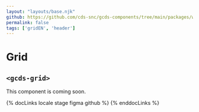```yaml
---
layout: "layouts/base.njk"
github: https://github.com/cds-snc/gcds-components/tree/main/packages/web/src/components/gcds-grid
permalink: false
tags: ['gridEN', 'header']
---
```


<h1 class="mb-0">Grid</h1>
<h2 class="mt-0 mb-400"><code>&lt;gcds-grid&gt;</code></h2>

This component is coming soon.

{% docLinks locale stage figma github %}
{% enddocLinks %}

<br/>
